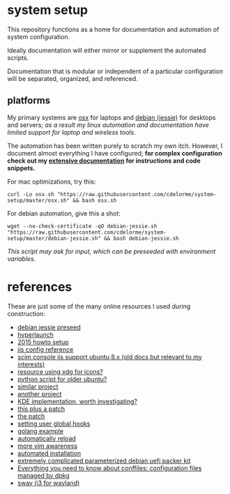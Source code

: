 
# system setup

This repository functions as a home for documentation and automation of system configuration.

Ideally documentation will either mirror or supplement the automated scripts.

Documentation that is modular or independent of a particular configuration will be separated, organized, and referenced.


## platforms

My primary systems are [osx](osx/readme.md) for laptops and [debian (jessie)](linux/debian/jessie.md) for desktops and servers; _as a result my linux automation and documentation have limited support for laptop and wireless tools._

The automation has been written purely to scratch my own itch.  However, I document almost everything I have configured; **for complex configuration check out my [extensive documentation](linux/) for instructions and code snippets.**

For mac optimizations, try this:

	curl -Lo osx.sh "https://raw.githubusercontent.com/cdelorme/system-setup/master/osx.sh" && bash osx.sh

For debian automation, give this a shot:

	wget --no-check-certificate -qO debian-jessie.sh "https://raw.githubusercontent.com/cdelorme/system-setup/master/debian-jessie.sh" && bash debian-jessie.sh

_This script may ask for input, which can be preseeded with environment variables._

# references

These are just some of the many online resources I used during construction:

- [debian jessie preseed](https://www.debian.org/releases/stable/amd64/apbs04.html.en)
- [hyperlaunch](https://gameroomsolutions.com/setup-hyperspin-mame-hyperlaunch-full-guide/)
- [2015 howto setup](https://www.youtube.com/watch?v=PxigHfBUPiA)
- [jis config reference](http://okomestudio.net/biboroku/?p=1834)
- [scim console jis support ubuntu 8.x (old docs but relevant to my interests)](http://ubuntuforums.org/showthread.php?t=975144)
- [resource using xdg for icons?](https://wiki.archlinux.org/index.php/Xdg_user_directories)
- [python script for older ubuntu?](http://www.webupd8.org/2009/11/music-album-covers-and-picture-previews.html)
- [similar project](http://ubuntuforums.org/showthread.php?t=226199&page=3)
- [another project](https://www-user.tu-chemnitz.de/~klada/?site=projects&id=albumcover)
- [KDE implementation, worth investigating?](http://ppenz.blogspot.com/2009/04/directory-thumbnails.html)
- [this plus a patch](https://github.com/gcavallo/pcmanfm-covers)
- [the patch](https://sourceforge.net/p/pcmanfm/bugs/1020/)
- [setting user global hooks](https://coderwall.com/p/jp7d5q/create-a-global-git-commit-hook)
- [golang example](https://golang.org/misc/git/pre-commit)
- [automatically reload](http://superuser.com/questions/181377/auto-reloading-a-file-in-vim-as-soon-as-it-changes-on-disk)
- [more vim awareness](http://vim.wikia.com/wiki/Have_Vim_check_automatically_if_the_file_has_changed_externally)
- [automated installation](https://debian-handbook.info/browse/stable/sect.automated-installation.html)
- [extremely complicated parameterized debian uefi packer kit](https://github.com/tylert/packer-build)
- [Everything you need to know about conffiles: configuration files managed by dpkg](https://raphaelhertzog.com/2010/09/21/debian-conffile-configuration-file-managed-by-dpkg/)
- [sway (i3 for wayland)](http://swaywm.org/)
